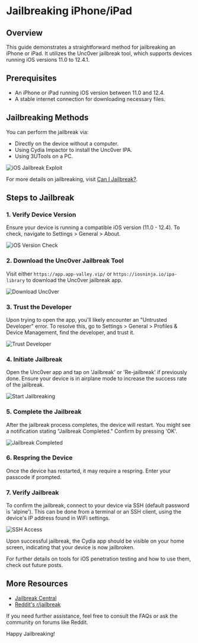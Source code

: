 # **Jailbreaking iPhone/iPad**

## **Overview**

This guide demonstrates a straightforward method for jailbreaking an iPhone or iPad. It utilizes the Unc0ver jailbreak tool, which supports devices running iOS versions 11.0 to 12.4.1.

## **Prerequisites**

- An iPhone or iPad running iOS version between 11.0 and 12.4.
- A stable internet connection for downloading necessary files.

## **Jailbreaking Methods**

You can perform the jailbreak via:

- Directly on the device without a computer.
- Using Cydia Impactor to install the Unc0ver IPA.
- Using 3UTools on a PC.

![iOS Jailbreak Exploit](https://1.bp.blogspot.com/-7tUyE06-O2I/XVwI37N5QoI/AAAAAAAA0yY/K0ABU8eE75gwAbGWQgBupFoTCy2paVSzQCLcBGAs/s728-e100/ios-iphone-jailbreak-exploit.jpg)

For more details on jailbreaking, visit [Can I Jailbreak?](https://canijailbreak.com/).

## **Steps to Jailbreak**

### **1. Verify Device Version**

Ensure your device is running a compatible iOS version (11.0 - 12.4). To check, navigate to Settings > General > About.

![iOS Version Check](https://1.bp.blogspot.com/-ufw0lv_2tqA/XkULpYfQioI/AAAAAAAAEGs/29pEXjumMQYVf-_s9zIH8q6IO_lTLepbACLcBGAsYHQ/s640/iOS%2BVersion%2BCheck%2B-%2BCopy.PNG)

### **2. Download the Unc0ver Jailbreak Tool**

Visit either `https://app.app-valley.vip/` or `https://iosninja.io/ipa-library` to download the Unc0ver jailbreak app.

![Download Unc0ver](https://1.bp.blogspot.com/-z-wqi9Ar8mg/XkUOb2VHPqI/AAAAAAAAEHE/IhlaT6GEbVwqKKwtRAV5PfnkhHLZQiE8ACLcBGAsYHQ/s640/Image-1.jpg)

### **3. Trust the Developer**

Upon trying to open the app, you'll likely encounter an "Untrusted Developer" error. To resolve this, go to Settings > General > Profiles & Device Management, find the developer, and trust it.

![Trust Developer](https://1.bp.blogspot.com/--ZKGWWhZ8EI/XkWpJAa42VI/AAAAAAAAEHc/YqMtWFrdxUImOhL3o7PRN_4X2_KGgY9JwCLcBGAsYHQ/s640/IMG_0141.PNG)

### **4. Initiate Jailbreak**

Open the Unc0ver app and tap on 'Jailbreak' or 'Re-jailbreak' if previously done. Ensure your device is in airplane mode to increase the success rate of the jailbreak.

![Start Jailbreaking](https://1.bp.blogspot.com/-NHBX8EtR91I/XkWqlRTCqpI/AAAAAAAAEH4/JL7L3Eo_GOMM_8umdRlC0zbu1vIuFo5NwCLcBGAsYHQ/s640/IMG_0145.PNG)

### **5. Complete the Jailbreak**

After the jailbreak process completes, the device will restart. You might see a notification stating "Jailbreak Completed." Confirm by pressing 'OK'.

![Jailbreak Completed](https://1.bp.blogspot.com/-yQoOIBSyKbM/XkWr9KOZknI/AAAAAAAAEII/ZOz-u1Yh4sgERc19pA95xCm30kAB71fWQCLcBGAsYHQ/s640/IMG_0148.PNG)

### **6. Respring the Device**

Once the device has restarted, it may require a respring. Enter your passcode if prompted.

### **7. Verify Jailbreak**

To confirm the jailbreak, connect to your device via SSH (default password is 'alpine'). This can be done from a terminal or an SSH client, using the device's IP address found in WiFi settings.

![SSH Access](https://1.bp.blogspot.com/-sQQVfcKEfZg/XkWtc--voDI/AAAAAAAAEIg/BOHzwx4lK9ABHV4nBmj8sHWkimfj1kZCQCLcBGAsYHQ/s640/Image-1.jpg)

Upon successful jailbreak, the Cydia app should be visible on your home screen, indicating that your device is now jailbroken.

For further details on tools for iOS penetration testing and how to use them, check out future posts.

## **More Resources**



- [Jailbreak Central](https://jailbreakcentral.com/)
- [Reddit's r/jailbreak](https://www.reddit.com/r/jailbreak/)

If you need further assistance, feel free to consult the FAQs or ask the community on forums like Reddit.

Happy Jailbreaking!
